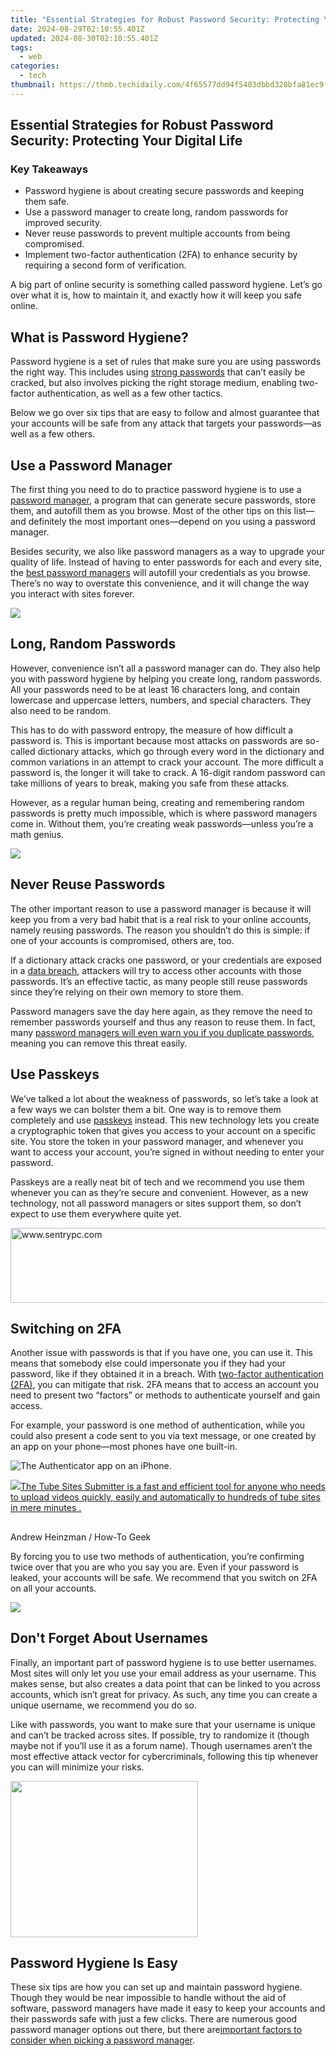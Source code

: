 ```yaml
---
title: "Essential Strategies for Robust Password Security: Protecting Your Digital Life"
date: 2024-08-29T02:10:55.401Z
updated: 2024-08-30T02:10:55.401Z
tags:
  - web
categories:
  - tech
thumbnail: https://thmb.techidaily.com/4f65577dd94f5403dbbd328bfa81ec9fa85995c2bf33e99a14cfebf5cbe30713.jpg
---
```


## Essential Strategies for Robust Password Security: Protecting Your Digital Life

### Key Takeaways

* Password hygiene is about creating secure passwords and keeping them safe.
* Use a password manager to create long, random passwords for improved security.
* Never reuse passwords to prevent multiple accounts from being compromised.
* Implement two-factor authentication (2FA) to enhance security by requiring a second form of verification.

 A big part of online security is something called password hygiene. Let’s go over what it is, how to maintain it, and exactly how it will keep you safe online.

##  What is Password Hygiene?

 Password hygiene is a set of rules that make sure you are using passwords the right way. This includes using [strong passwords](https://extra-hints.techidaily.com/crafting-authenticity-in-client-testimonial-videos-for-2024/) that can’t easily be cracked, but also involves picking the right storage medium, enabling two-factor authentication, as well as a few other tactics.

 Below we go over six tips that are easy to follow and almost guarantee that your accounts will be safe from any attack that targets your passwords—as well as a few others.

##  Use a Password Manager

 The first thing you need to do to practice password hygiene is to use a [password manager](https://easy-unlock-android.techidaily.com/unlock-your-realme-gt-5-pro-phone-with-ease-the-3-best-lock-screen-removal-tools-by-drfone-android/), a program that can generate secure passwords, store them, and autofill them as you browse. Most of the other tips on this list—and definitely the most important ones—depend on you using a password manager.

 Besides security, we also like password managers as a way to upgrade your quality of life. Instead of having to enter passwords for each and every site, the [best password managers](https://facebook-video-content.techidaily.com/updated-how-to-create-facebook-video-ads-with-free-video-creation-kit-for-2024/) will autofill your credentials as you browse. There’s no way to overstate this convenience, and it will change the way you interact with sites forever.

<!-- affiliate ads begin -->
<a href="https://shop.systoolsgroup.com/affiliate.php?ACCOUNT=SYSTOOBY&AFFILIATE=108875&PATH=https%3A%2F%2Fwww.systoolsgroup.com%3FAFFILIATE%3D108875%26RESOURCE%3DSysTools%2BOST%2BRecovery"><img src="https://www.systoolsgroup.com/box/ost-recovery.png" border="0"></a>
<!-- affiliate ads end -->
##  Long, Random Passwords

 However, convenience isn’t all a password manager can do. They also help you with password hygiene by helping you create long, random passwords. All your passwords need to be at least 16 characters long, and contain lowercase and uppercase letters, numbers, and special characters. They also need to be random.

 This has to do with password entropy, the measure of how difficult a password is. This is important because most attacks on passwords are so-called dictionary attacks, which go through every word in the dictionary and common variations in an attempt to crack your account. The more difficult a password is, the longer it will take to crack. A 16-digit random password can take millions of years to break, making you safe from these attacks.

 However, as a regular human being, creating and remembering random passwords is pretty much impossible, which is where password managers come in. Without them, you’re creating weak passwords—unless you’re a math genius.

<!-- affiliate ads begin -->
<a href="https://shop.systoolsgroup.com/affiliate.php?ACCOUNT=SYSTOOBY&AFFILIATE=108875&PATH=https%3A%2F%2Fwww.systoolsgroup.com%3FAFFILIATE%3D108875%26RESOURCE%3D%2BSysTools%2BPDF%2BUnlocker"><img src="https://www.systoolsgroup.com/box/pdf-unlocker.png" border="0"></a>
<!-- affiliate ads end -->
##  Never Reuse Passwords

 The other important reason to use a password manager is because it will keep you from a very bad habit that is a real risk to your online accounts, namely reusing passwords. The reason you shouldn’t do this is simple: if one of your accounts is compromised, others are, too.

 If a dictionary attack cracks one password, or your credentials are exposed in a [data breach](https://remote-screen-capture.techidaily.com/updated-2024-approved-terras-treasures-selecting-the-top-mapping-games/), attackers will try to access other accounts with those passwords. It’s an effective tactic, as many people still reuse passwords since they’re relying on their own memory to store them.

 Password managers save the day here again, as they remove the need to remember passwords yourself and thus any reason to reuse them. In fact, many [password managers will even warn you if you duplicate passwords](https://driver-download.techidaily.com/easy-instructions-to-keep-your-razer-naga-mouse-up-to-date-in-windows/), meaning you can remove this threat easily.

##  Use Passkeys

 We’ve talked a lot about the weakness of passwords, so let’s take a look at a few ways we can bolster them a bit. One way is to remove them completely and use [passkeys](https://location-social.techidaily.com/how-to-change-your-apple-iphone-12-pro-max-location-on-life360-without-anyone-knowing-drfone-by-drfone-virtual-ios/) instead. This new technology lets you create a cryptographic token that gives you access to your account on a specific site. You store the token in your password manager, and whenever you want to access your account, you’re signed in without needing to enter your password.

 Passkeys are a really neat bit of tech and we recommend you use them whenever you can as they’re secure and convenient. However, as a new technology, not all password managers or sites support them, so don’t expect to use them everywhere quite yet.

<!-- affiliate ads begin -->
<a href="https://sentrypc.7eer.net/c/5597632/398457/3022" target="_top" id="398457"><img src="//a.impactradius-go.com/display-ad/3022-398457" border="0" alt="www.sentrypc.com" width="980" height="120"/></a><img height="0" width="0" src="https://sentrypc.7eer.net/i/5597632/398457/3022" style="position:absolute;visibility:hidden;" border="0" />
<!-- affiliate ads end -->
##  Switching on 2FA

 Another issue with passwords is that if you have one, you can use it. This means that somebody else could impersonate you if they had your password, like if they obtained it in a breach. With [two-factor authentication (2FA)](https://extra-approaches.techidaily.com/updated-premiere-visionary-film-glimpses/), you can mitigate that risk. 2FA means that to access an account you need to present two “factors” or methods to authenticate yourself and gain access.

 For example, your password is one method of authentication, while you could also present a code sent to you via text message, or one created by an app on your phone—most phones have one built-in.

![The Authenticator app on an iPhone.](https://static1.howtogeekimages.com/wordpress/wp-content/uploads/2024/08/52892151191_865d1d9464_o.jpg) 

<!-- affiliate ads begin -->
<a href="https://secure.2checkout.com/order/checkout.php?PRODS=4531356&QTY=1&AFFILIATE=108875&CART=1"><img src="https://secure.avangate.com/images/merchant/8fdd149fcaa7058caccc9c4ad5b0d89a/products/tss-box.JPG" border="0">The Tube Sites Submitter is a fast and efficient tool for anyone who needs to upload videos quickly, easily and automatically to hundreds of tube sites in mere minutes . </a>
<!-- affiliate ads end -->
## 

Andrew Heinzman / How-To Geek

 By forcing you to use two methods of authentication, you’re confirming twice over that you are who you say you are. Even if your password is leaked, your accounts will be safe. We recommend that you switch on 2FA on all your accounts.

<!-- affiliate ads begin -->
<a href="https://shop.mondly.com/affiliate.php?ACCOUNT=ATISTUDI&AFFILIATE=108875&PATH=https%3A%2F%2Fwww.mondly.com%3FAFFILIATE%3D108875%26RESOURCE%3D%2BBusiness%2B970x90%2B"><img src="https://secure.avangate.com/images/merchant/69c418c33ec2e1a4267fa9bb77fa1428/business-970x90.gif" border="0"></a>
<!-- affiliate ads end -->
##  Don't Forget About Usernames

 Finally, an important part of password hygiene is to use better usernames. Most sites will only let you use your email address as your username. This makes sense, but also creates a data point that can be linked to you across accounts, which isn’t great for privacy. As such, any time you can create a unique username, we recommend you do so.

 Like with passwords, you want to make sure that your username is unique and can’t be tracked across sites. If possible, try to randomize it (though maybe not if you’ll use it as a forum name). Though usernames aren’t the most effective attack vector for cybercriminals, following this tip whenever you can will minimize your risks.

<!-- affiliate ads begin -->
<a href="https://bluettius.sjv.io/c/5597632/2027209/17108" target="_top" id="2027209"><img src="//a.impactradius-go.com/display-ad/17108-2027209" border="0" alt="" width="300" height="250"/></a><img height="0" width="0" src="https://imp.pxf.io/i/5597632/2027209/17108" style="position:absolute;visibility:hidden;" border="0" />
<!-- affiliate ads end -->
##  Password Hygiene Is Easy

 These six tips are how you can set up and maintain password hygiene. Though they would be near impossible to handle without the aid of software, password managers have made it easy to keep your accounts and their passwords safe with just a few clicks. There are numerous good password manager options out there, but there are[important factors to consider when picking a password manager](https://facebook-video-content.techidaily.com/updated-facebooks-micro-video-revolution-insights-into-2023-landscape-for-2024/).

<ins class="adsbygoogle"
     style="display:block"
     data-ad-format="autorelaxed"
     data-ad-client="ca-pub-7571918770474297"
     data-ad-slot="1223367746"></ins>



<ins class="adsbygoogle"
     style="display:block"
     data-ad-client="ca-pub-7571918770474297"
     data-ad-slot="8358498916"
     data-ad-format="auto"
     data-full-width-responsive="true"></ins>


